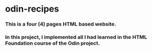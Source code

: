 # odin-recipes
### This is a four (4) pages HTML based website.
### In this project, I implemented all I had learned in the HTML Foundation course of the Odin project.